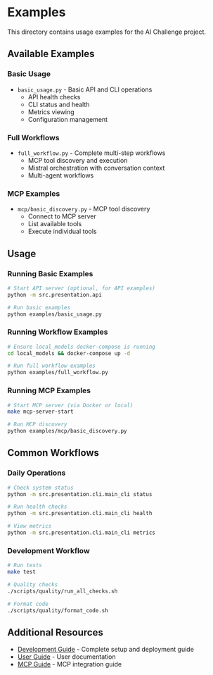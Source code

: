 # Examples

This directory contains usage examples for the AI Challenge project.

## Available Examples

### Basic Usage

- `basic_usage.py` - Basic API and CLI operations
  - API health checks
  - CLI status and health
  - Metrics viewing
  - Configuration management

### Full Workflows

- `full_workflow.py` - Complete multi-step workflows
  - MCP tool discovery and execution
  - Mistral orchestration with conversation context
  - Multi-agent workflows

### MCP Examples

- `mcp/basic_discovery.py` - MCP tool discovery
  - Connect to MCP server
  - List available tools
  - Execute individual tools

## Usage

### Running Basic Examples

```bash
# Start API server (optional, for API examples)
python -m src.presentation.api

# Run basic examples
python examples/basic_usage.py
```

### Running Workflow Examples

```bash
# Ensure local_models docker-compose is running
cd local_models && docker-compose up -d

# Run full workflow examples
python examples/full_workflow.py
```

### Running MCP Examples

```bash
# Start MCP server (via Docker or local)
make mcp-server-start

# Run MCP discovery
python examples/mcp/basic_discovery.py
```

## Common Workflows

### Daily Operations

```bash
# Check system status
python -m src.presentation.cli.main_cli status

# Run health checks
python -m src.presentation.cli.main_cli health

# View metrics
python -m src.presentation.cli.main_cli metrics
```

### Development Workflow

```bash
# Run tests
make test

# Quality checks
./scripts/quality/run_all_checks.sh

# Format code
./scripts/quality/format_code.sh
```

## Additional Resources

- [Development Guide](../docs/DEVELOPMENT.md) - Complete setup and deployment guide
- [User Guide](../docs/USER_GUIDE.md) - User documentation
- [MCP Guide](../docs/MCP_GUIDE.md) - MCP integration guide
